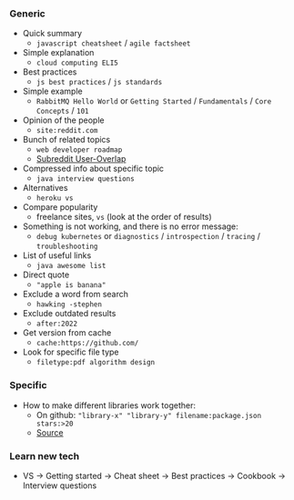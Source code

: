 ### Generic
* Quick summary
    * `javascript cheatsheet` / `agile factsheet`
* Simple explanation
    * `cloud computing ELI5`
* Best practices
    * `js best practices` / `js standards`
* Simple example
    * `RabbitMQ Hello World` or `Getting Started` / `Fundamentals` / `Core Concepts` / `101`
* Opinion of the people
    * `site:reddit.com`
* Bunch of related topics
    * `web developer roadmap`
    * [Subreddit User-Overlap](https://subredditstats.com/subreddit-user-overlaps)
* Compressed info about specific topic
    * `java interview questions` 
* Alternatives
    * `heroku vs`
* Compare popularity
    * freelance sites, `vs` (look at the order of results)
* Something is not working, and there is no error message:
    * `debug kubernetes` or `diagnostics` / `introspection` / `tracing` / `troubleshooting`
* List of useful links
    * `java awesome list`
* Direct quote
    * `"apple is banana"`
* Exclude a word from search
    * `hawking -stephen`
* Exclude outdated results
    * `after:2022`
* Get version from cache
    * `cache:https://github.com/`
* Look for specific file type
    * `filetype:pdf algorithm design`

### Specific
* How to make different libraries work together:
    * On github: `"library-x" "library-y" filename:package.json stars:>20`
    * [Source](https://www.reddit.com/r/webdev/comments/oc45mc/why_does_frontend_have_to_be_so_bad/)

### Learn new tech
* VS -> Getting started -> Cheat sheet -> Best practices -> Cookbook -> Interview questions